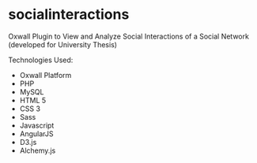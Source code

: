 # socialinteractions
Oxwall Plugin to View and Analyze Social Interactions of a Social Network (developed for University Thesis)

Technologies Used:

* Oxwall Platform
* PHP
* MySQL
* HTML 5
* CSS 3
* Sass
* Javascript
* AngularJS
* D3.js
* Alchemy.js
